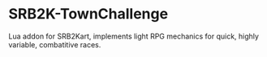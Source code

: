 # SRB2K-TownChallenge
Lua addon for SRB2Kart, implements light RPG mechanics for quick, highly variable, combatitive races.

